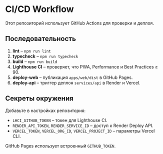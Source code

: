 # CI/CD Workflow

Этот репозиторий использует GitHub Actions для проверки и деплоя.

## Последовательность
1. **lint** – `npm run lint`
2. **typecheck** – `npm run typecheck`
3. **build** – `npm run build`
4. **Lighthouse CI** – проверяет, что PWA, Performance и Best Practices ≥ 90.
5. **deploy-web** – публикация `apps/web/dist` в GitHub Pages.
6. **deploy-api** – триггер деплоя `services/api` в Render и Vercel.

## Секреты окружения
Добавьте в настройках репозитория:
- `LHCI_GITHUB_TOKEN` – токен для Lighthouse CI.
- `RENDER_API_TOKEN`, `RENDER_SERVICE_ID` – доступ к Render Deploy API.
- `VERCEL_TOKEN`, `VERCEL_ORG_ID`, `VERCEL_PROJECT_ID` – параметры Vercel CLI.

GitHub Pages использует встроенный `GITHUB_TOKEN`.
